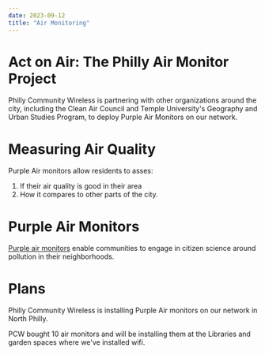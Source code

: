```yaml
---
date: 2023-09-12
title: "Air Monitoring"
---
```


# Act on Air: The Philly Air Monitor Project

Philly Community Wireless is partnering with other organizations around the city, including the Clean Air Council and Temple University's Geography and Urban Studies Program, to deploy Purple Air Monitors on our network. 

# Measuring Air Quality

Purple Air monitors allow residents to asses:

1. If their air quality is good in their area
2. How it compares to other parts of the city.

# Purple Air Monitors
[Purple air monitors](https://www2.purpleair.com/) enable communities to engage in citizen science around pollution in their neighborhoods. 

# Plans

Philly Community Wireless is installing Purple Air monitors on our network in North Philly.

PCW bought 10 air monitors and will be installing them at the Libraries and garden spaces where we've installed wifi.
